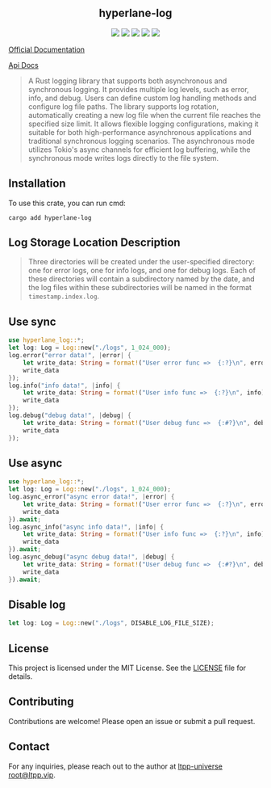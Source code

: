 <center>

## hyperlane-log

[![](https://img.shields.io/crates/v/hyperlane-log.svg)](https://crates.io/crates/hyperlane-log)
[![](https://img.shields.io/crates/d/hyperlane-log.svg)](https://img.shields.io/crates/d/hyperlane-log.svg)
[![](https://docs.rs/hyperlane-log/badge.svg)](https://docs.rs/hyperlane-log)
[![](https://github.com/ltpp-universe/hyperlane-log/workflows/Rust/badge.svg)](https://github.com/ltpp-universe/hyperlane-log/actions?query=workflow:Rust)
[![](https://img.shields.io/crates/l/hyperlane-log.svg)](./LICENSE)

</center>

[Official Documentation](https://docs.ltpp.vip/hyperlane-log/)

[Api Docs](https://docs.rs/hyperlane-log/latest/hyperlane_log/)

> A Rust logging library that supports both asynchronous and synchronous logging. It provides multiple log levels, such as error, info, and debug. Users can define custom log handling methods and configure log file paths. The library supports log rotation, automatically creating a new log file when the current file reaches the specified size limit. It allows flexible logging configurations, making it suitable for both high-performance asynchronous applications and traditional synchronous logging scenarios. The asynchronous mode utilizes Tokio's async channels for efficient log buffering, while the synchronous mode writes logs directly to the file system.

## Installation

To use this crate, you can run cmd:

```shell
cargo add hyperlane-log
```

## Log Storage Location Description

> Three directories will be created under the user-specified directory: one for error logs, one for info logs, and one for debug logs. Each of these directories will contain a subdirectory named by the date, and the log files within these subdirectories will be named in the format `timestamp.index.log`.

## Use sync

```rust
use hyperlane_log::*;
let log: Log = Log::new("./logs", 1_024_000);
log.error("error data!", |error| {
    let write_data: String = format!("User error func =>  {:?}\n", error);
    write_data
});
log.info("info data!", |info| {
    let write_data: String = format!("User info func =>  {:?}\n", info);
    write_data
});
log.debug("debug data!", |debug| {
    let write_data: String = format!("User debug func =>  {:#?}\n", debug);
    write_data
});
```

## Use async

```rust
use hyperlane_log::*;
let log: Log = Log::new("./logs", 1_024_000);
log.async_error("async error data!", |error| {
    let write_data: String = format!("User error func =>  {:?}\n", error);
    write_data
}).await;
log.async_info("async info data!", |info| {
    let write_data: String = format!("User info func =>  {:?}\n", info);
    write_data
}).await;
log.async_debug("async debug data!", |debug| {
    let write_data: String = format!("User debug func =>  {:#?}\n", debug);
    write_data
}).await;
```

## Disable log

```rust
let log: Log = Log::new("./logs", DISABLE_LOG_FILE_SIZE);
```

## License

This project is licensed under the MIT License. See the [LICENSE](LICENSE) file for details.

## Contributing

Contributions are welcome! Please open an issue or submit a pull request.

## Contact

For any inquiries, please reach out to the author at [ltpp-universe <root@ltpp.vip>](mailto:root@ltpp.vip).
